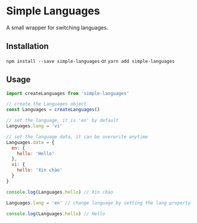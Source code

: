 # Simple Languages

A small wrapper for switching languages.

## Installation

`npm install --save simple-languages`
or
`yarn add simple-languages`

## Usage

```js
import createLanguages from 'simple-languages'

// create the Languages object
const Languages = createLanguages()

// set the language, it is 'en' by default
Languages.lang = 'vi'

// set the language data, it can be overwrite anytime
Languages.data = {
  en: {
    hello: 'Hello'
  },
  vi: {
    hello: 'Xin chào'
  }
}

console.log(Languages.hello) // Xin chào

Languages.lang = 'en' // change language by setting the lang property

console.log(Languages.hello) // Hello
```
